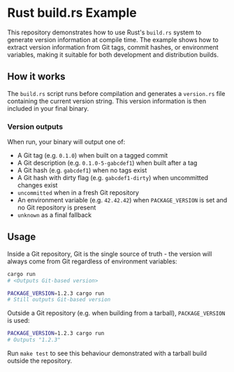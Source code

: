 # Rust build.rs Example

This repository demonstrates how to use Rust's `build.rs` system to generate version information at compile time. The example shows how to extract version information from Git tags, commit hashes, or environment variables, making it suitable for both development and distribution builds.

## How it works

The `build.rs` script runs before compilation and generates a `version.rs` file containing the current version string. This version information is then included in your final binary.

### Version outputs

When run, your binary will output one of:
- A Git tag (e.g. `0.1.0`) when built on a tagged commit
- A Git description (e.g. `0.1.0-5-gabcdef1`) when built after a tag
- A Git hash (e.g. `gabcdef1`) when no tags exist 
- A Git hash with dirty flag (e.g. `gabcdef1-dirty`) when uncommitted changes exist
- `uncommitted` when in a fresh Git repository
- An environment variable (e.g. `42.42.42`) when `PACKAGE_VERSION` is set and no Git repository is present
- `unknown` as a final fallback

## Usage

Inside a Git repository, Git is the single source of truth - the version will always come from Git regardless of environment variables:
```bash
cargo run
# <Outputs Git-based version>

PACKAGE_VERSION=1.2.3 cargo run
# Still outputs Git-based version
```

Outside a Git repository (e.g. when building from a tarball), `PACKAGE_VERSION` is used:
```bash
PACKAGE_VERSION=1.2.3 cargo run
# Outputs "1.2.3"
```

Run `make test` to see this behaviour demonstrated with a tarball build outside the repository.
